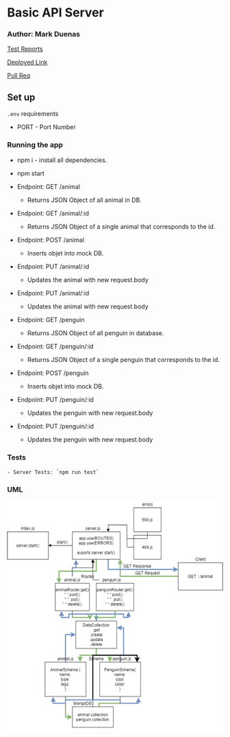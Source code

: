 # Basic API Server

### Author: Mark Duenas

[Test Reports](https://github.com/MarkDuenas/api-server/actions)

[Deployed Link](https://api-server-md.herokuapp.com/)

[Pull Req](https://github.com/MarkDuenas/api-server/pull/1)


## Set up

`.env` requirements

  - PORT - Port Number

  ### Running the app
   - npm i - install all dependencies.
   - npm start
    
   - Endpoint: GET /animal
     - Returns JSON Object of all animal in DB.

   - Endpoint: GET /animal/:id
     - Returns JSON Object of a single animal that corresponds to the id.

   - Endpoint: POST /animal
     - Inserts objet into mock DB.

   - Endpoint: PUT /animal/:id
     - Updates the animal with new request.body
     
   - Endpoint: PUT /animal/:id
     - Updates the animal with new request.body

   - Endpoint: GET /penguin
     - Returns JSON Object of all penguin in database.

   - Endpoint: GET /penguin/:id
     - Returns JSON Object of a single penguin that corresponds to the id.

   - Endpoint: POST /penguin
     - Inserts objet into mock DB.

   - Endpoint: PUT /penguin/:id
     - Updates the penguin with new request.body

   - Endpoint: PUT /penguin/:id
     - Updates the penguin with new request.body
    
        
  ### Tests
    - Server Tests: `npm run test`
  
  ### UML

![UML](./lab04.png)
